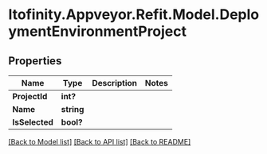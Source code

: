 # Itofinity.Appveyor.Refit.Model.DeploymentEnvironmentProject
## Properties

Name | Type | Description | Notes
------------ | ------------- | ------------- | -------------
**ProjectId** | **int?** |  | 
**Name** | **string** |  | 
**IsSelected** | **bool?** |  | 

[[Back to Model list]](../README.md#documentation-for-models) [[Back to API list]](../README.md#documentation-for-api-endpoints) [[Back to README]](../README.md)

